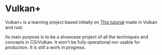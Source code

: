 # Vulkan+ 

Vulkan+ is a learning project based initially on [This tutorial](https://kylemayes.github.io/vulkanalia/) made in Vulkan and rust.

Its main purpose is to be a showcase project of all the techniques and concepts in CG/Vulkan. It won't be fully operational nor usable for production. It is still a work in progress.